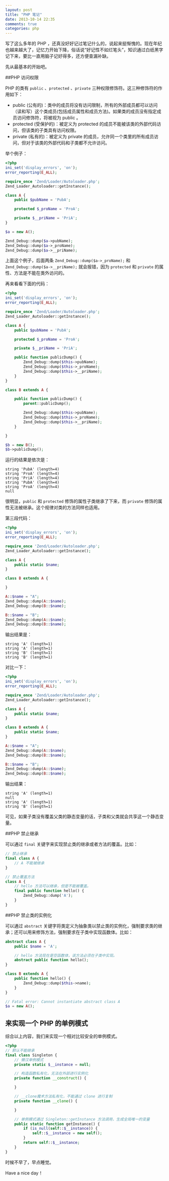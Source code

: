 ```yaml
---
layout: post
title: "PHP 笔记"
date: 2013-10-14 22:35
comments: true
categories: php
---
```

写了这么多年的 PHP ，还真没好好记过笔记什么的，说起来挺惭愧的。现在年纪也越来越大了，记忆力开始下降，俗话说“好记性不如烂笔头”，知识通过白纸黑字记下来，要比一直用脑子记好得多，还方便查漏补缺。

先从最基本的开始吧。

##PHP 访问权限

PHP 的类有 `public` 、`protected` 、`private` 三种权限修饰符。这三种修饰符的作用如下：

- public (公有的)：类中的成员将没有访问限制，所有的外部成员都可以访问（读和写）这个类成员(包括成员属性和成员方法)。如果类的成员没有指定成员访问修饰符，将被视为 public 。
- protected (受保护的)：被定义为 protected 的成员不能被该类的外部代码访问，但该类的子类具有访问权限。
- private (私有的)：被定义为 private 的成员，允许同一个类里的所有成员访问，但对于该类的外部代码和子类都不允许访问。

<!-- more -->

举个例子：

``` php 
<?php
ini_set('display_errors', 'on');
error_reporting(E_ALL);

require_once 'Zend/Loader/Autoloader.php';
Zend_Loader_Autoloader::getInstance();

class A {
    public $pubName = 'PubA';

    protected $_proName = 'ProA';

    private $__priName = 'PriA';
}

$a = new A();

Zend_Debug::dump($a->pubName);
Zend_Debug::dump($a->_proName);
Zend_Debug::dump($a->__priName);
```

上面这个例子，后面两条 `Zend_Debug::dump($a->_proName);` 和 `Zend_Debug::dump($a->__priName);` 就会报错，因为 `protected` 和 `private` 的属性、方法是不能在类外访问的。

再来看看下面的代码：

``` php
<?php
ini_set('display_errors', 'on');
error_reporting(E_ALL);

require_once 'Zend/Loader/Autoloader.php';
Zend_Loader_Autoloader::getInstance();

class A {
    public $pubName = 'PubA';

    protected $_proName = 'ProA';

    private $__priName = 'PriA';

    public function publicDump() {
        Zend_Debug::dump($this->pubName);
        Zend_Debug::dump($this->_proName);
        Zend_Debug::dump($this->__priName);
    }
}

class B extends A {

    public function publicDump() {
        parent::publicDump();

        Zend_Debug::dump($this->pubName);
        Zend_Debug::dump($this->_proName);
        Zend_Debug::dump($this->__priName);
    }

}

$b = new B();
$b->publicDump();
```

运行的结果是依次是：

```
string 'PubA' (length=4)
string 'ProA' (length=4)
string 'PriA' (length=4)
string 'PubA' (length=4)
string 'ProA' (length=4)
null
```

很明显，`public` 和 `protected` 修饰的属性子类继承了下来，而 `private` 修饰的属性无法被继承。这个规律对类的方法同样也适用。

第三段代码：

``` php
<?php
ini_set('display_errors', 'on');
error_reporting(E_ALL);

require_once 'Zend/Loader/Autoloader.php';
Zend_Loader_Autoloader::getInstance();

class A {
    public static $name;
}

class B extends A {

}

A::$name = "A";
Zend_Debug::dump(A::$name);
Zend_Debug::dump(B::$name);

B::$name = "B";
Zend_Debug::dump(A::$name);
Zend_Debug::dump(B::$name);
```

输出结果是：

```
string 'A' (length=1)
string 'A' (length=1)
string 'B' (length=1)
string 'B' (length=1)
```

对比一下：

``` php
<?php
ini_set('display_errors', 'on');
error_reporting(E_ALL);

require_once 'Zend/Loader/Autoloader.php';
Zend_Loader_Autoloader::getInstance();

class A {
    public static $name;
}

class B extends A {
    public static $name;
}

A::$name = "A";
Zend_Debug::dump(A::$name);
Zend_Debug::dump(B::$name);

B::$name = "B";
Zend_Debug::dump(A::$name);
Zend_Debug::dump(B::$name);
```

输出结果：

```
string 'A' (length=1)
null
string 'A' (length=1)
string 'B' (length=1)
```

可见，如果子类没有覆盖父类的静态变量的话，子类和父类就会共享这一个静态变量。

##PHP 禁止继承

可以通过 `final` 关键字来实现禁止类的继承或者方法的覆盖。比如：

``` php
// 禁止继承
final class A {
    // A 不能被继承
}

// 禁止覆盖方法
class A {
    // hello 方法可以继承，但是不能被覆盖。
    final public function hello() {
        Zend_Debug::dump('A');
    }
}
```

##PHP 禁止类的实例化

可以通过 `abstract` 关键字将类定义为抽象类以禁止类的实例化，强制要求类的继承；还可以用来修饰方法，强制要求在子类中实现函数体。比如：

``` php
abstract class A {
    public $name = 'A';

    // hello 方法现在是空函数体，该方法必须在子类中实现。
    abstract public function hello();
}

class B extends A {
    public function hello() {
        Zend_Debug::dump($this->name);
    }
}

// Fatal error: Cannot instantiate abstract class A 
$a = new A();
```

## 来实现一个 PHP 的单例模式

综合以上内容，我们来实现一个相对比较安全的单例模式。

``` php
<?php
// 默认不能继承
final class Singleton {
    // 懒汉单例模式
    private static $__instance = null;

    // 构造函数私有化，无法在外部进行实例化
    private function __construct() {

    }

    // __clone魔术方法私有化，不能通过 clone 进行复制
    private function __clone() {

    }

    // 单例模式通过 Singleton::getInstance 方法调用，生成全局唯一的变量
    public static function getInstance() {
        if (is_null(self::$__instance)) {
            self::$__instance = new self();
        }
        return self::$__instance;
    }
}
```

时候不早了，早点睡觉。

Have a nice day！